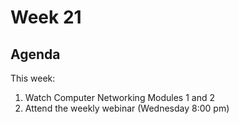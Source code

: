 # Week 21

## Agenda

This week:

1. Watch Computer Networking Modules 1 and 2
2. Attend the weekly webinar (Wednesday 8:00 pm)
